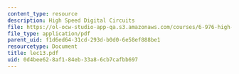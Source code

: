 ```yaml
---
content_type: resource
description: High Speed Digital Circuits
file: https://ol-ocw-studio-app-qa.s3.amazonaws.com/courses/6-976-high-speed-communication-circuits-and-systems-spring-2003/0d4bee628af184eb33a86cb7cafbb697_lec13.pdf
file_type: application/pdf
parent_uid: f1d6ed64-31cd-293d-b0d0-6e58ef888be1
resourcetype: Document
title: lec13.pdf
uid: 0d4bee62-8af1-84eb-33a8-6cb7cafbb697
---
```

